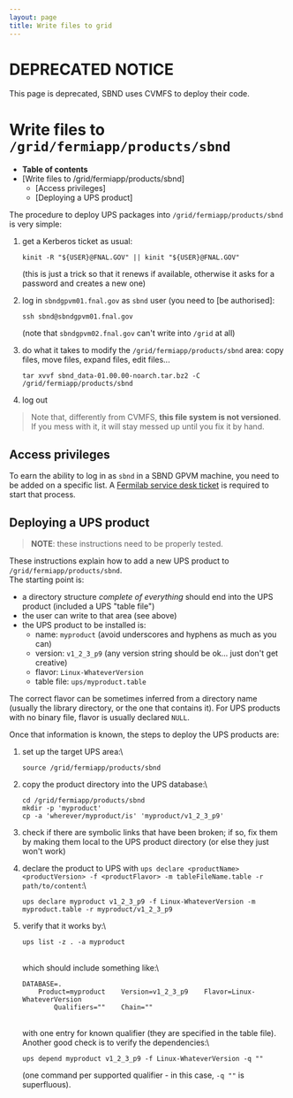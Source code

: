 ```yaml
---
layout: page
title: Write files to grid
---
```


DEPRECATED NOTICE
========================================================================================================
This page is deprecated, SBND uses CVMFS to deploy their code.


Write files to `/grid/fermiapp/products/sbnd`
========================================================================================================

-   **Table of contents**
-   [Write files to
    /grid/fermiapp/products/sbnd]
    -   [Access privileges]
    -   [Deploying a UPS product]

The procedure to deploy UPS packages into `/grid/fermiapp/products/sbnd`
is very simple:

1.  get a Kerberos ticket as usual:

        kinit -R "${USER}@FNAL.GOV" || kinit "${USER}@FNAL.GOV"

    (this is just a trick so that it renews if available, otherwise it
    asks for a password and creates a new one)

2.  log in `sbndgpvm01.fnal.gov` as `sbnd` user (you need to [be
    authorised]:

        ssh sbnd@sbndgpvm01.fnal.gov

    (note that `sbndgpvm02.fnal.gov` can\'t write into `/grid` at all)

3.  do what it takes to modify the `/grid/fermiapp/products/sbnd` area:
    copy files, move files, expand files, edit files\...

        tar xvvf sbnd_data-01.00.00-noarch.tar.bz2 -C /grid/fermiapp/products/sbnd

4.  log out

> Note that, differently from CVMFS, **this file system is not
> versioned**. If you mess with it, it will stay messed up until you fix
> it by hand.



Access privileges
------------------------------------------------------

To earn the ability to log in as `sbnd` in a SBND GPVM machine, you need
to be added on a specific list. A [Fermilab service desk
ticket](Computing_resources.html#Opening-a-ticket-in-Fermilab-Service-Desk)
is required to start that process.



Deploying a UPS product
------------------------------------------------------------------

> **NOTE**: these instructions need to be properly tested.

These instructions explain how to add a new UPS product to
`/grid/fermiapp/products/sbnd`.\
The starting point is:

-   a directory structure *complete of everything* should end into the
    UPS product (included a UPS \"table file\")
-   the user can write to that area (see above)
-   the UPS product to be installed is:
    -   name: `myproduct` (avoid underscores and hyphens as much as you
        can)
    -   version: `v1_2_3_p9` (any version string should be ok\... just
        don\'t get creative)
    -   flavor: `Linux-WhateverVersion`
    -   table file: `ups/myproduct.table`

The correct flavor can be sometimes inferred from a directory name
(usually the library directory, or the one that contains it). For UPS
products with no binary file, flavor is usually declared `NULL`.

Once that information is known, the steps to deploy the UPS products
are:

1.  set up the target UPS area:\

        source /grid/fermiapp/products/sbnd

2.  copy the product directory into the UPS database:\

        cd /grid/fermiapp/products/sbnd
        mkdir -p 'myproduct'
        cp -a 'wherever/myproduct/is' 'myproduct/v1_2_3_p9'

3.  check if there are symbolic links that have been broken; if so, fix
    them by making them local to the UPS product directory (or else they
    just won\'t work)

4.  declare the product to UPS with
    `ups declare <productName> <productVersion> -f <productFlavor> -m tableFileName.table -r path/to/content`:\

        ups declare myproduct v1_2_3_p9 -f Linux-WhateverVersion -m myproduct.table -r myproduct/v1_2_3_p9

5.  verify that it works by:\

        ups list -z . -a myproduct

    \
    which should include something like:\

        DATABASE=.
            Product=myproduct    Version=v1_2_3_p9    Flavor=Linux-WhateverVersion
                Qualifiers=""    Chain="" 

    \
    with one entry for known qualifier (they are specified in the table
    file). Another good check is to verify the dependencies:\

        ups depend myproduct v1_2_3_p9 -f Linux-WhateverVersion -q ""

    (one command per supported qualifier - in this case, `-q ""` is
    superfluous).

